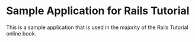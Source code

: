 # Sample Application for Rails Tutorial

This is a sample application that is used in the majority of the Rails Tutorial
online book.